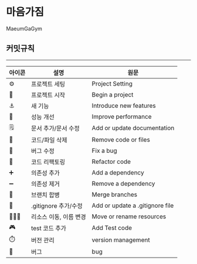 # 마음가짐
MaeumGaGym

## 커밋규칙
---
| 아이콘 | 설명 | 원문 |
| --- | --- | --- |
| ⚙️ | 프로젝트 세팅 | Project Setting |
| 🎉 | 프로젝트 시작 | Begin a project |
| ⚓️ | 새 기능 | Introduce new features |
| 💉 | 성능 개선 | Improve performance |
| 🗒️ | 문서 추가/문서 수정 | Add or update documentation |
| 🚫 | 코드/파일 삭제 | Remove code or files |
| 🥚 | 버그 수정 | Fix a bug |
| 🍗 | 코드 리팩토링 | Refactor code |
| ➕ | 의존성 추가 | Add a dependency |
| ➖ | 의존성 제거 | Remove a dependency |
| 🔀 | 브랜치 합병 | Merge branches |
| 🥊 | .gitignore 추가/수정 | Add or update a .gitignore file |
| 🏃🏿‍♂️ | 리소스 이동, 이름 변경 | Move or rename resources |
| 🎮 | test 코드 추가 | Add Test code |
| ⏱️ | 버전 관리 | version management |
| 🐞 | 버그 | bug |